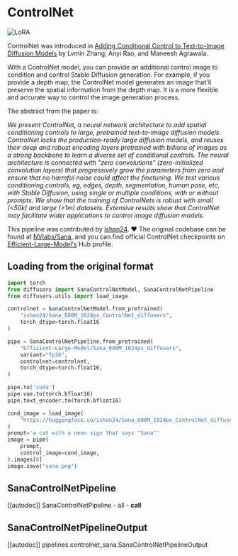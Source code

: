 <!--Copyright 2024 The HuggingFace Team. All rights reserved.

Licensed under the Apache License, Version 2.0 (the "License"); you may not use this file except in compliance with
the License. You may obtain a copy of the License at

http://www.apache.org/licenses/LICENSE-2.0

Unless required by applicable law or agreed to in writing, software distributed under the License is distributed on
an "AS IS" BASIS, WITHOUT WARRANTIES OR CONDITIONS OF ANY KIND, either express or implied. See the License for the
specific language governing permissions and limitations under the License.
-->

# ControlNet

<div class="flex flex-wrap space-x-1">
  <img alt="LoRA" src="https://img.shields.io/badge/LoRA-d8b4fe?style=flat"/>
</div>

ControlNet was introduced in [Adding Conditional Control to Text-to-Image Diffusion Models](https://huggingface.co/papers/2302.05543) by Lvmin Zhang, Anyi Rao, and Maneesh Agrawala.

With a ControlNet model, you can provide an additional control image to condition and control Stable Diffusion generation. For example, if you provide a depth map, the ControlNet model generates an image that'll preserve the spatial information from the depth map. It is a more flexible and accurate way to control the image generation process.

The abstract from the paper is:

*We present ControlNet, a neural network architecture to add spatial conditioning controls to large, pretrained text-to-image diffusion models. ControlNet locks the production-ready large diffusion models, and reuses their deep and robust encoding layers pretrained with billions of images as a strong backbone to learn a diverse set of conditional controls. The neural architecture is connected with "zero convolutions" (zero-initialized convolution layers) that progressively grow the parameters from zero and ensure that no harmful noise could affect the finetuning. We test various conditioning controls, eg, edges, depth, segmentation, human pose, etc, with Stable Diffusion, using single or multiple conditions, with or without prompts. We show that the training of ControlNets is robust with small (<50k) and large (>1m) datasets. Extensive results show that ControlNet may facilitate wider applications to control image diffusion models.*

This pipeline was contributed by [ishan24](https://huggingface.co/ishan24). ❤️
The original codebase can be found at [NVlabs/Sana](https://github.com/NVlabs/Sana), and you can find official ControlNet checkpoints on [Efficient-Large-Model's](https://huggingface.co/Efficient-Large-Model) Hub profile.

## Loading from the original format
```py
import torch
from diffusers import SanaControlNetModel, SanaControlNetPipeline
from diffusers.utils import load_image

controlnet = SanaControlNetModel.from_pretrained(
    "ishan24/Sana_600M_1024px_ControlNet_diffusers",
    torch_dtype=torch.float16
)

pipe = SanaControlNetPipeline.from_pretrained(
    "Efficient-Large-Model/Sana_600M_1024px_diffusers",
    variant="fp16",
    controlnet=controlnet,
    torch_dtype=torch.float16,
)

pipe.to('cuda')
pipe.vae.to(torch.bfloat16)
pipe.text_encoder.to(torch.bfloat16)

cond_image = load_image(
    "https://huggingface.co/ishan24/Sana_600M_1024px_ControlNet_diffusers/resolve/main/hed_example.png"
)
prompt='a cat with a neon sign that says "Sana"'
image = pipe(
    prompt,
    control_image=cond_image,
).images[0]
image.save("sana.png")
```

## SanaControlNetPipeline
[[autodoc]] SanaControlNetPipeline
	- all
	- __call__

## SanaControlNetPipelineOutput
[[autodoc]] pipelines.controlnet_sana.SanaControlNetPipelineOutput
